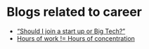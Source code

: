 # Blogs related to career

- [“Should I join a start up or Big Tech?”](https://hellointerview.substack.com/p/should-i-join-a-start-up-or-big-tech)
- [Hours of work != Hours of concentration](https://www.linkedin.com/pulse/hours-work-concentration-kousik-nath-vq91c/)

